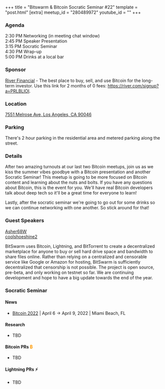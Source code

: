 +++
title = "Bitswarm & Bitcoin Socratic Seminar #22"
template = "post.html"
[extra]
meetup_id = "280489972"
youtube_id = ""
+++

### Agenda  

2:30 PM Networking (in meeting chat window)  
2:45 PM Speaker Presentation  
3:15 PM Socratic Seminar  
4:30 PM Wrap-up  
5:00 PM Drinks at a local bar  

### Sponsor  

[River Financial](https://river.com/) - The best place to buy, sell, and use Bitcoin for the 
long-term investor. Use this link for 2 months of 0 fees: <https://river.com/signup?a=PRLBLIOI>.

### Location  

[7551 Melrose Ave, Los Angeles, CA 90046](https://www.google.com/maps/place/7551+Melrose+Ave,+Los+Angeles,+CA+90046/@34.0838039,-118.3567153,17z/data=!3m1!4b1!4m5!3m4!1s0x80c2bed3a9de09ed:0x2406392dbc04fe81!8m2!3d34.0837995!4d-118.3545213)

### Parking

There's 2 hour parking in the residential area and metered parking along the street.

### Details  

After two amazing turnouts at our last two Bitcoin meetups, join us as we kiss the summer vibes goodbye with a Bitcoin presentation and another Socratic Seminar! This meetup is going to be more focused on Bitcoin content and learning about the nuts and bolts. If you have any questions about Bitcoin, this is the event for you. We'll have real Bitcoin developers talk about deep tech so it'll be a great time for everyone to learn!

Lastly, after the socratic seminar we're going to go out for some drinks so we can continue networking with one another. So stick around for that!

### Guest Speakers

[Asher68W]  
[coolshoeshine2]  

BitSwarm uses Bitcoin, Lightning, and BitTorrent to create a decentralized marketplace for anyone to buy or sell hard drive space and bandwidth to share files online. Rather than relying on a centralized and censorable service like Google or Amazon for hosting, BitSwarm is sufficiently decentralized that censorship is not possible. The project is open source, pre-beta, and only working on testnet so far. We are continuing development and hope to have a big update towards the end of the year.

[Asher68W]: https://twitter.com/Asher68W
[coolshoeshine2]: https://twitter.com/coolshoeshine2/

### Socratic Seminar

#### News

- [Bitcoin 2022](http://tixr.com/pr/Bitdevsla/26217) | April 6 -> April 9, 2022 | Miami Beach, FL

#### Research  

- TBD

#### Bitcoin PRs <font color="#FF9900">₿</font>  

- TBD

#### Lightning PRs ⚡ 

- TBD